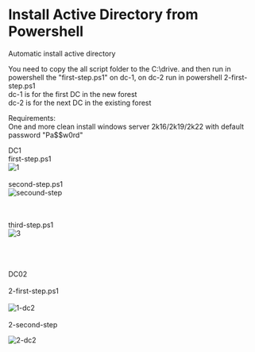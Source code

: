 # Install Active Directory from Powershell
Automatic install active directory

You need to copy the all script folder to the C:\drive. and then run in powershell the "first-step.ps1" on dc-1, on dc-2 run in powershell 2-first-step.ps1<br>
dc-1 is for the first DC in the new forest <br>
dc-2 is for the next DC in the existing forest<br>


Requirements:<br>
One and more clean install windows server 2k16/2k19/2k22 with default password "Pa$$w0rd"

DC1
<BR>
first-step.ps1
 <BR>
![1](https://user-images.githubusercontent.com/99129741/152687952-15deed88-ff02-4d8d-8468-00e1aa6aa291.PNG)
<br><br>
second-step.ps1
<br>
![secound-step](https://user-images.githubusercontent.com/99129741/156857880-46bff241-4a8b-4d2e-be92-62ba7a9efdc9.PNG)

<br><br>
third-step.ps1
<br>
![3](https://user-images.githubusercontent.com/99129741/156859041-a30ca15c-f048-4774-ac85-2d0c7ffe8807.PNG)

<br><br>    
DC02<br>    
2-first-step.ps1<br>    
![1-dc2](https://user-images.githubusercontent.com/99129741/152703481-46b9e45a-e1fa-479d-8375-a8d8b374a773.PNG)
<br><br>
2-second-step<br>

![2-dc2](https://user-images.githubusercontent.com/99129741/152704930-4e2b06cb-3dd9-4ac9-af67-6708e5375801.PNG)
